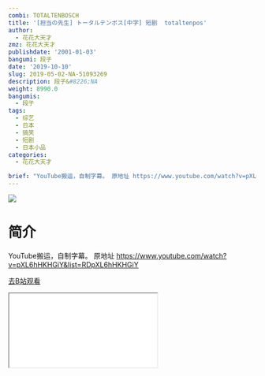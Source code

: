 ```yaml
---
combi: TOTALTENBOSCH
title: '[担当の先生] トータルテンボス[中字] 短剧  totaltenpos'
author:
  - 花花大天才
zmz: 花花大天才
publishdate: '2001-01-03'
bangumi: 段子
date: '2019-10-10'
slug: 2019-05-02-NA-51093269
description: 段子&#8226;NA
weight: 8990.0
bangumis:
  - 段子
tags:
  - 综艺
  - 日本
  - 搞笑
  - 短剧
  - 日本小品
categories:
  - 花花大天才

brief: "YouTube搬运，自制字幕。 原地址 https://www.youtube.com/watch?v=pXL6hHKHGiY&list=RDpXL6hHKHGiY"
---
```

![](https://raw.githubusercontent.com/tcgriffith/owaraisite/master/static/tmpimg/603b00179f573d4b471e0058b01fe4a566c03e99.jpg.480.jpg)
# 简介  
YouTube搬运，自制字幕。
原地址  https://www.youtube.com/watch?v=pXL6hHKHGiY&list=RDpXL6hHKHGiY  

[去B站观看](https://www.bilibili.com/video/av51093269/)
<div class ="resp-container"><iframe class="testiframe" src="//player.bilibili.com/player.html?aid=51093269"", scrolling="no", allowfullscreen="true" > </iframe></div> 
